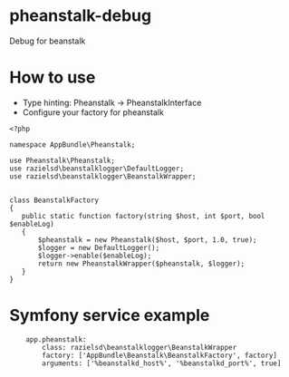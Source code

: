 # pheanstalk-debug
Debug for beanstalk

# How to use
 * Type hinting: Pheanstalk -> PheanstalkInterface
 * Configure your factory for pheanstalk
 
 ```
<?php

namespace AppBundle\Pheanstalk;

use Pheanstalk\Pheanstalk;
use razielsd\beanstalklogger\DefaultLogger;
use razielsd\beanstalklogger\BeanstalkWrapper;


class BeanstalkFactory
{
    public static function factory(string $host, int $port, bool $enableLog)
    {
        $pheanstalk = new Pheanstalk($host, $port, 1.0, true);
        $logger = new DefaultLogger();
        $logger->enable($enableLog);
        return new PheanstalkWrapper($pheanstalk, $logger);
    }
}
```

# Symfony service example

```
    app.pheanstalk:
        class: razielsd\beanstalklogger\BeanstalkWrapper
        factory: ['AppBundle\Beanstalk\BeanstalkFactory', factory]
        arguments: ['%beanstalkd_host%', '%beanstalkd_port%', true]

```
